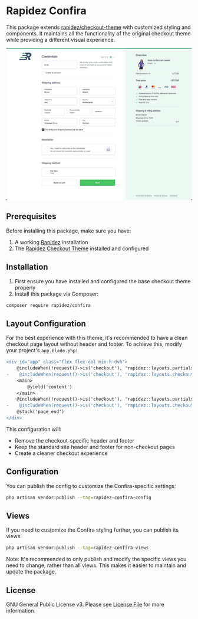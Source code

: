 # Rapidez Confira

This package extends [rapidez/checkout-theme](https://github.com/rapidez/checkout-theme) with customized styling and components. It maintains all the functionality of the original checkout theme while providing a different visual experience.

![](images/confira.png)

## Prerequisites

Before installing this package, make sure you have:
1. A working [Rapidez](https://github.com/rapidez/rapidez) installation
2. The [Rapidez Checkout Theme](https://github.com/rapidez/checkout-theme) installed and configured

## Installation

1. First ensure you have installed and configured the base checkout theme properly
2. Install this package via Composer:
```bash
composer require rapidez/confira
```

## Layout Configuration

For the best experience with this theme, it's recommended to have a clean checkout page layout without header and footer. To achieve this, modify your project's `app.blade.php`:

```diff
<div id="app" class="flex flex-col min-h-dvh">
    @includeWhen(!request()->is('checkout'), 'rapidez::layouts.partials.header')
-    @includeWhen(request()->is('checkout'), 'rapidez::layouts.checkout.header')
    <main>
        @yield('content')
    </main>
    @includeWhen(!request()->is('checkout'), 'rapidez::layouts.partials.footer')
-    @includeWhen(request()->is('checkout'), 'rapidez::layouts.checkout.footer')
    @stack('page_end')
</div>
```

This configuration will:
- Remove the checkout-specific header and footer
- Keep the standard site header and footer for non-checkout pages
- Create a cleaner checkout experience

## Configuration

You can publish the config to customize the Confira-specific settings:
```bash
php artisan vendor:publish --tag=rapidez-confira-config
```

## Views

If you need to customize the Confira styling further, you can publish its views:
```bash
php artisan vendor:publish --tag=rapidez-confira-views
```

Note: It's recommended to only publish and modify the specific views you need to change, rather than all views. This makes it easier to maintain and update the package.

## License

GNU General Public License v3. Please see [License File](LICENSE) for more information.
